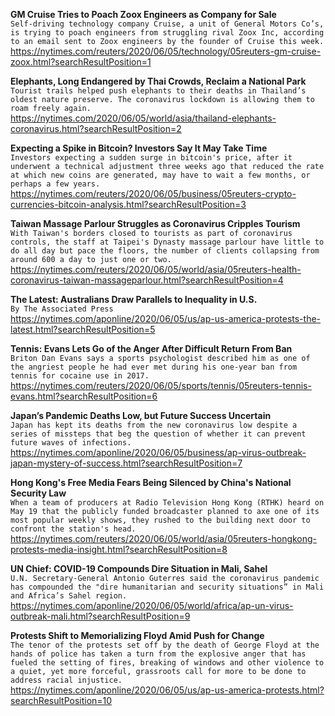 **GM Cruise Tries to Poach Zoox Engineers as Company for Sale**\
`Self-driving technology company Cruise, a unit of General Motors Co’s, is trying to poach engineers from struggling rival Zoox Inc, according to an email sent to Zoox engineers by the founder of Cruise this week.`\
https://nytimes.com/reuters/2020/06/05/technology/05reuters-gm-cruise-zoox.html?searchResultPosition=1

**Elephants, Long Endangered by Thai Crowds, Reclaim a National Park**\
`Tourist trails helped push elephants to their deaths in Thailand’s oldest nature preserve. The coronavirus lockdown is allowing them to roam freely again.`\
https://nytimes.com/2020/06/05/world/asia/thailand-elephants-coronavirus.html?searchResultPosition=2

**Expecting a Spike in Bitcoin? Investors Say It May Take Time**\
`Investors expecting a sudden surge in bitcoin's price, after it underwent a technical adjustment three weeks ago that reduced the rate at which new coins are generated, may have to wait a few months, or perhaps a few years.`\
https://nytimes.com/reuters/2020/06/05/business/05reuters-crypto-currencies-bitcoin-analysis.html?searchResultPosition=3

**Taiwan Massage Parlour Struggles as Coronavirus Cripples Tourism**\
`With Taiwan's borders closed to tourists as part of coronavirus controls, the staff at Taipei's Dynasty massage parlour have little to do all day but pace the floors, the number of clients collapsing from around 600 a day to just one or two.`\
https://nytimes.com/reuters/2020/06/05/world/asia/05reuters-health-coronavirus-taiwan-massageparlour.html?searchResultPosition=4

**The Latest: Australians Draw Parallels to Inequality in U.S.**\
`By The Associated Press`\
https://nytimes.com/aponline/2020/06/05/us/ap-us-america-protests-the-latest.html?searchResultPosition=5

**Tennis: Evans Lets Go of the Anger After Difficult Return From Ban**\
`Briton Dan Evans says a sports psychologist described him as one of the angriest people he had ever met during his one-year ban from tennis for cocaine use in 2017.`\
https://nytimes.com/reuters/2020/06/05/sports/tennis/05reuters-tennis-evans.html?searchResultPosition=6

**Japan’s Pandemic Deaths Low, but Future Success Uncertain**\
`Japan has kept its deaths from the new coronavirus low despite a series of missteps that beg the question of whether it can prevent future waves of infections.`\
https://nytimes.com/aponline/2020/06/05/business/ap-virus-outbreak-japan-mystery-of-success.html?searchResultPosition=7

**Hong Kong's Free Media Fears Being Silenced by China's National Security Law**\
`When a team of producers at Radio Television Hong Kong (RTHK) heard on May 19 that the publicly funded broadcaster planned to axe one of its most popular weekly shows, they rushed to the building next door to confront the station's head.`\
https://nytimes.com/reuters/2020/06/05/world/asia/05reuters-hongkong-protests-media-insight.html?searchResultPosition=8

**UN Chief: COVID-19 Compounds Dire Situation in Mali, Sahel**\
`U.N. Secretary-General Antonio Guterres said the coronavirus pandemic has compounded the "dire humanitarian and security situations” in Mali and Africa’s Sahel region.`\
https://nytimes.com/aponline/2020/06/05/world/africa/ap-un-virus-outbreak-mali.html?searchResultPosition=9

**Protests Shift to Memorializing Floyd Amid Push for Change**\
`The tenor of the protests set off by the death of George Floyd at the hands of police has taken a turn from the explosive anger that has fueled the setting of fires, breaking of windows and other violence to a quiet, yet more forceful, grassroots call for more to be done to address racial injustice.`\
https://nytimes.com/aponline/2020/06/05/us/ap-us-america-protests.html?searchResultPosition=10

